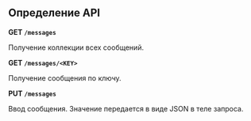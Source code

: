 ## Определение API

**GET `/messages`**

Получение коллекции всех сообщений.

**GET `/messages/<KEY>`**

Получение сообщения по ключу.

**PUT `/messages`**

Ввод сообщения. Значение передается в виде JSON в теле запроса.
